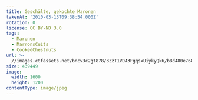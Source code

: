 ```yaml
---
title: Geschälte, gekochte Maronen
takenAt: '2010-03-13T09:38:54.000Z'
rotation: 0
license: CC BY-ND 3.0
tags:
  - Maronen
  - MarronsCuits
  - CookedChestnuts
url: >-
  //images.ctfassets.net/bncv3c2gt878/3ZzT1VDA3FgqsxUiykyQk6/b8d480e7681b869b52c8642b860813a0/geschlte-gekochte-maronen_4429211026_o
size: 439449
image:
  width: 1600
  height: 1200
contentType: image/jpeg
---
```


